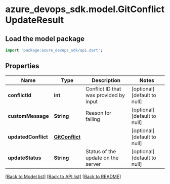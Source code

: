 # azure_devops_sdk.model.GitConflictUpdateResult

## Load the model package
```dart
import 'package:azure_devops_sdk/api.dart';
```

## Properties
Name | Type | Description | Notes
------------ | ------------- | ------------- | -------------
**conflictId** | **int** | Conflict ID that was provided by input | [optional] [default to null]
**customMessage** | **String** | Reason for failing | [optional] [default to null]
**updatedConflict** | [**GitConflict**](GitConflict.md) |  | [optional] [default to null]
**updateStatus** | **String** | Status of the update on the server | [optional] [default to null]

[[Back to Model list]](../README.md#documentation-for-models) [[Back to API list]](../README.md#documentation-for-api-endpoints) [[Back to README]](../README.md)



